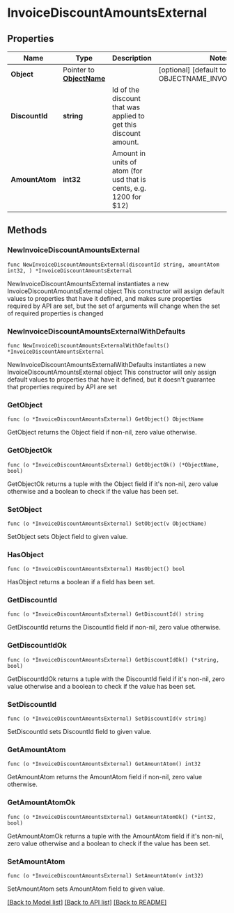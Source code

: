 # InvoiceDiscountAmountsExternal

## Properties

Name | Type | Description | Notes
------------ | ------------- | ------------- | -------------
**Object** | Pointer to [**ObjectName**](ObjectName.md) |  | [optional] [default to OBJECTNAME_INVOICE_DISCOUNT]
**DiscountId** | **string** | Id of the discount that was applied to get this discount amount. | 
**AmountAtom** | **int32** | Amount in units of atom (for usd that is cents, e.g. 1200 for $12) | 

## Methods

### NewInvoiceDiscountAmountsExternal

`func NewInvoiceDiscountAmountsExternal(discountId string, amountAtom int32, ) *InvoiceDiscountAmountsExternal`

NewInvoiceDiscountAmountsExternal instantiates a new InvoiceDiscountAmountsExternal object
This constructor will assign default values to properties that have it defined,
and makes sure properties required by API are set, but the set of arguments
will change when the set of required properties is changed

### NewInvoiceDiscountAmountsExternalWithDefaults

`func NewInvoiceDiscountAmountsExternalWithDefaults() *InvoiceDiscountAmountsExternal`

NewInvoiceDiscountAmountsExternalWithDefaults instantiates a new InvoiceDiscountAmountsExternal object
This constructor will only assign default values to properties that have it defined,
but it doesn't guarantee that properties required by API are set

### GetObject

`func (o *InvoiceDiscountAmountsExternal) GetObject() ObjectName`

GetObject returns the Object field if non-nil, zero value otherwise.

### GetObjectOk

`func (o *InvoiceDiscountAmountsExternal) GetObjectOk() (*ObjectName, bool)`

GetObjectOk returns a tuple with the Object field if it's non-nil, zero value otherwise
and a boolean to check if the value has been set.

### SetObject

`func (o *InvoiceDiscountAmountsExternal) SetObject(v ObjectName)`

SetObject sets Object field to given value.

### HasObject

`func (o *InvoiceDiscountAmountsExternal) HasObject() bool`

HasObject returns a boolean if a field has been set.

### GetDiscountId

`func (o *InvoiceDiscountAmountsExternal) GetDiscountId() string`

GetDiscountId returns the DiscountId field if non-nil, zero value otherwise.

### GetDiscountIdOk

`func (o *InvoiceDiscountAmountsExternal) GetDiscountIdOk() (*string, bool)`

GetDiscountIdOk returns a tuple with the DiscountId field if it's non-nil, zero value otherwise
and a boolean to check if the value has been set.

### SetDiscountId

`func (o *InvoiceDiscountAmountsExternal) SetDiscountId(v string)`

SetDiscountId sets DiscountId field to given value.


### GetAmountAtom

`func (o *InvoiceDiscountAmountsExternal) GetAmountAtom() int32`

GetAmountAtom returns the AmountAtom field if non-nil, zero value otherwise.

### GetAmountAtomOk

`func (o *InvoiceDiscountAmountsExternal) GetAmountAtomOk() (*int32, bool)`

GetAmountAtomOk returns a tuple with the AmountAtom field if it's non-nil, zero value otherwise
and a boolean to check if the value has been set.

### SetAmountAtom

`func (o *InvoiceDiscountAmountsExternal) SetAmountAtom(v int32)`

SetAmountAtom sets AmountAtom field to given value.



[[Back to Model list]](../README.md#documentation-for-models) [[Back to API list]](../README.md#documentation-for-api-endpoints) [[Back to README]](../README.md)


